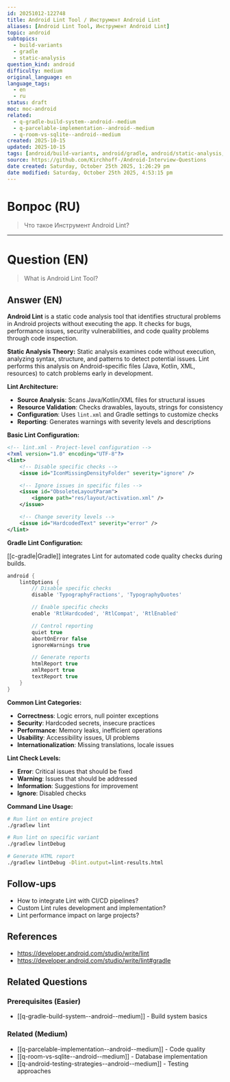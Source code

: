 ```yaml
---
id: 20251012-122748
title: Android Lint Tool / Инструмент Android Lint
aliases: [Android Lint Tool, Инструмент Android Lint]
topic: android
subtopics:
  - build-variants
  - gradle
  - static-analysis
question_kind: android
difficulty: medium
original_language: en
language_tags:
  - en
  - ru
status: draft
moc: moc-android
related:
  - q-gradle-build-system--android--medium
  - q-parcelable-implementation--android--medium
  - q-room-vs-sqlite--android--medium
created: 2025-10-15
updated: 2025-10-15
tags: [android/build-variants, android/gradle, android/static-analysis, difficulty/medium]
source: https://github.com/Kirchhoff-/Android-Interview-Questions
date created: Saturday, October 25th 2025, 1:26:29 pm
date modified: Saturday, October 25th 2025, 4:53:15 pm
---
```


# Вопрос (RU)
> Что такое Инструмент Android Lint?

---

# Question (EN)
> What is Android Lint Tool?

## Answer (EN)
**Android Lint** is a static code analysis tool that identifies structural problems in Android projects without executing the app. It checks for bugs, performance issues, security vulnerabilities, and code quality problems through code inspection.

**Static Analysis Theory:**
Static analysis examines code without execution, analyzing syntax, structure, and patterns to detect potential issues. Lint performs this analysis on Android-specific files (Java, Kotlin, XML, resources) to catch problems early in development.

**Lint Architecture:**
- **Source Analysis**: Scans Java/Kotlin/XML files for structural issues
- **Resource Validation**: Checks drawables, layouts, strings for consistency
- **Configuration**: Uses `lint.xml` and Gradle settings to customize checks
- **Reporting**: Generates warnings with severity levels and descriptions

**Basic Lint Configuration:**
```xml
<!-- lint.xml - Project-level configuration -->
<?xml version="1.0" encoding="UTF-8"?>
<lint>
    <!-- Disable specific checks -->
    <issue id="IconMissingDensityFolder" severity="ignore" />

    <!-- Ignore issues in specific files -->
    <issue id="ObsoleteLayoutParam">
        <ignore path="res/layout/activation.xml" />
    </issue>

    <!-- Change severity levels -->
    <issue id="HardcodedText" severity="error" />
</lint>
```

**Gradle Lint Configuration:**

[[c-gradle|Gradle]] integrates Lint for automated code quality checks during builds.

```gradle
android {
    lintOptions {
        // Disable specific checks
        disable 'TypographyFractions', 'TypographyQuotes'

        // Enable specific checks
        enable 'RtlHardcoded', 'RtlCompat', 'RtlEnabled'

        // Control reporting
        quiet true
        abortOnError false
        ignoreWarnings true

        // Generate reports
        htmlReport true
        xmlReport true
        textReport true
    }
}
```

**Common Lint Categories:**
- **Correctness**: Logic errors, null pointer exceptions
- **Security**: Hardcoded secrets, insecure practices
- **Performance**: Memory leaks, inefficient operations
- **Usability**: Accessibility issues, UI problems
- **Internationalization**: Missing translations, locale issues

**Lint Check Levels:**
- **Error**: Critical issues that should be fixed
- **Warning**: Issues that should be addressed
- **Information**: Suggestions for improvement
- **Ignore**: Disabled checks

**Command Line Usage:**
```bash
# Run lint on entire project
./gradlew lint

# Run lint on specific variant
./gradlew lintDebug

# Generate HTML report
./gradlew lintDebug -Dlint.output=lint-results.html
```

## Follow-ups

- How to integrate Lint with CI/CD pipelines?
- Custom Lint rules development and implementation?
- Lint performance impact on large projects?

## References

- https://developer.android.com/studio/write/lint
- https://developer.android.com/studio/write/lint#gradle

## Related Questions

### Prerequisites (Easier)
- [[q-gradle-build-system--android--medium]] - Build system basics
### Related (Medium)
- [[q-parcelable-implementation--android--medium]] - Code quality
- [[q-room-vs-sqlite--android--medium]] - Database implementation
- [[q-android-testing-strategies--android--medium]] - Testing approaches